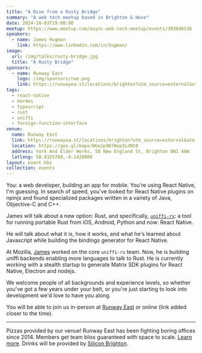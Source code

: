 ```yaml
---
title: "A Dive from a Rusty Bridge"
summary: "A web tech meetup based in Brighton & Hove"
date: 2024-10-03T19:00:00
meetup: https://www.meetup.com/async-web-tech-meetup/events/303606536
speakers:
  - name: James Hugman
    link: https://www.linkedin.com/in/hugman/
image:
  url: /img/talks/rusty-bridge.jpg
  title: "A Rusty Bridge"
sponsors:
  - name: Runway East
    logo: /img/sponsors/rwe.png
    link: https://runwayea.st/locations/brighton?utm_source=external&utm_medium=event&utm_campaign=sponsorship
tags:
  - react-native
  - hermes
  - typescript
  - rust
  - uniffi
  - foreign-function-interface
venue:
  name: Runway East
  link: https://runwayea.st/locations/brighton?utm_source=external&utm_medium=event&utm_campaign=sponsorship
  location: https://goo.gl/maps/WGe2p9D7Wup3LdNt8
  address: York And Elder Works, 50 New England St, Brighton BN1 4AW
  latlong: 50.8325788,-0.1420808
layout: event.hbs
collection: events
---
```


You: a web developer, building an app for mobile. You're using React Native, I'm guessing. In search of speed, you've looked for React Native plugins on npmjs and found specialized packages written in a variety of Java, Objective-C and C++.

James will talk about a new option: Rust, and specifically, [`uniffi-rs`](https://github.com/mozilla/uniffi-rs): a tool for running portable Rust from iOS, Android, Python and now: React Native.

He will talk about what it is, how it works, and what he's learned about Javascript while building the bindings generator for React Native.

At Mozilla, [James](https://www.linkedin.com/in/hugman/) worked on the core `uniffi-rs` team. Now, he is building uniffi backends enabling more languages to talk to Rust. He is currently working with a stealth startup to generate Matrix SDK plugins for React Native, Electron and nodejs.

We welcome people of all backgrounds and experience levels, so whether you've got a few years under your belt, or you're just starting to look into development we'd love to have you along.

You will be able to join us in-person at [Runway East](https://runwayea.st/locations/brighton?utm_source=external&utm_medium=event&utm_campaign=sponsorship) or online (link added closer to the time).

---

Pizzas provided by our venue! Runway East has been fighting boring offices since 2014. Members get team bliss guaranteed with space to scale. [Learn more](https://runwayea.st/locations/brighton?utm_source=external&utm_medium=event&utm_campaign=sponsorship). Drinks will be provided by [Silicon Brighton](https://siliconbrighton.com/).
